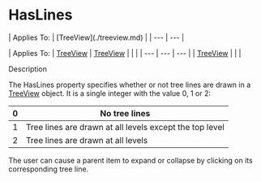 




<h1 class="heading"><span class="name">HasLines</span></h1>
| Applies To: | [TreeView](./treeview.md) |
| --- | ---  |

| Applies To: | [TreeView](./treeview.md) | [TreeView](./treeview.md) |  |  |
| --- | --- | ---  |
| [TreeView](./treeview.md) |  |  |


Description


The HasLines property specifies whether or not tree lines are drawn in a [TreeView](./treeview.md) object. It is a single integer with the value 0, 1 or 2:

| 0 | No tree lines |
| --- | ---  |
| 1 | Tree lines are drawn at all levels except the top level |
| 2 | Tree lines are drawn at all levels |


The user can cause a parent item to expand or collapse 
by clicking on its corresponding tree line.



